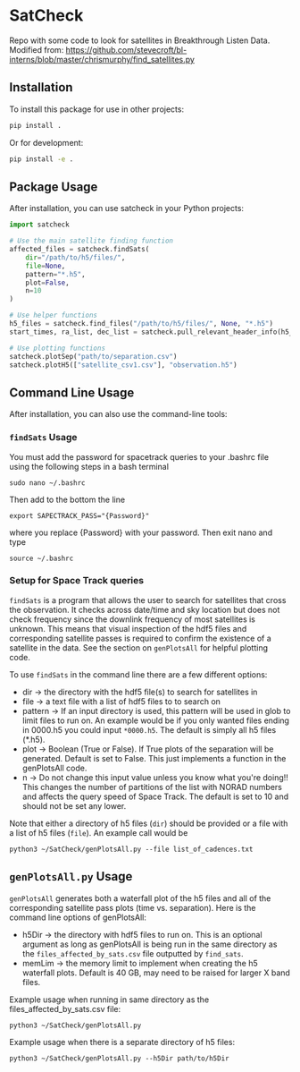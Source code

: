 # SatCheck

Repo with some code to look for satellites in Breakthrough Listen Data. Modified from: https://github.com/stevecroft/bl-interns/blob/master/chrismurphy/find_satellites.py

## Installation

To install this package for use in other projects:

```bash
pip install .
```

Or for development:

```bash
pip install -e .
```

## Package Usage

After installation, you can use satcheck in your Python projects:

```python
import satcheck

# Use the main satellite finding function
affected_files = satcheck.findSats(
    dir="/path/to/h5/files/",
    file=None,
    pattern="*.h5", 
    plot=False,
    n=10
)

# Use helper functions
h5_files = satcheck.find_files("/path/to/h5/files/", None, "*.h5")
start_times, ra_list, dec_list = satcheck.pull_relevant_header_info(h5_files)

# Use plotting functions
satcheck.plotSep("path/to/separation.csv")
satcheck.plotH5(["satellite_csv1.csv"], "observation.h5")
```

## Command Line Usage

After installation, you can also use the command-line tools:

### `findSats` Usage
You must add the password for spacetrack queries to your .bashrc file using the following steps in a bash terminal
```
sudo nano ~/.bashrc
```
Then add to the bottom the line
```
export SAPECTRACK_PASS="{Password}"
```
where you replace {Password} with your password. Then exit nano and type
```
source ~/.bashrc
```

### Setup for Space Track queries
`findSats` is a program that allows the user to search for satellites that cross
the observation. It checks across date/time and sky location but does not check
frequency since the downlink frequency of most satellites is unknown. This means
that visual inspection of the hdf5 files and corresponding satellite passes is
required to confirm the existence of a satellite in the data. See the section on
`genPlotsAll` for helpful plotting code.

To use `findSats` in the command line there are a few different options:

* dir -> the directory with the hdf5 file(s) to search for satellites in
* file -> a text file with a list of hdf5 files to to search on
* pattern -> If an input directory is used, this pattern will be used in glob to limit files to run on. An example would be if you only wanted files ending in 0000.h5 you could input `*0000.h5`. The default is simply all h5 files (*.h5).
* plot -> Boolean (True or False). If True plots of the separation will be generated. Default is set to False. This just implements a function in the genPlotsAll code.
* n -> Do not change this input value unless you know what you're doing!! This changes the number of partitions of the list with NORAD numbers and affects the query speed of Space Track. The default is set to 10 and should not be set any lower.

Note that either a directory of h5 files (`dir`) should be provided or a file with a list of h5 files (`file`). An example call would be
```
python3 ~/SatCheck/genPlotsAll.py --file list_of_cadences.txt
```

## `genPlotsAll.py` Usage
`genPlotsAll` generates both a waterfall plot of the h5 files and all of the corresponding satellite pass plots (time vs. separation). Here is the command line options of genPlotsAll:

* h5Dir -> the directory with hdf5 files to run on. This is an optional argument as long as genPlotsAll is being run in the same directory as the `files_affected_by_sats.csv` file outputted by `find_sats`.
* memLim -> the memory limit to implement when creating the h5 waterfall plots. Default is 40 GB, may need to be raised for larger X band files.

Example usage when running in same directory as the files_affected_by_sats.csv file:
```
python3 ~/SatCheck/genPlotsAll.py
```

Example usage when there is a separate directory of h5 files:
```
python3 ~/SatCheck/genPlotsAll.py --h5Dir path/to/h5Dir
```
